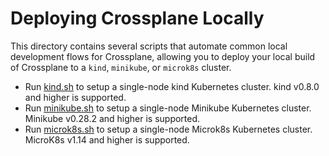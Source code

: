 # Deploying Crossplane Locally

This directory contains several scripts that automate common local development
flows for Crossplane, allowing you to deploy your local build of Crossplane to
a `kind`, `minikube`, or `microk8s` cluster.

* Run [kind.sh](./kind.sh) to setup a single-node kind Kubernetes cluster. kind
  v0.8.0 and higher is supported.
* Run [minikube.sh](./minikube.sh) to setup a single-node Minikube Kubernetes
  cluster. Minikube v0.28.2 and higher is supported.
* Run [microk8s.sh](./microk8s.sh) to setup a single-node Microk8s Kubernetes
  cluster. MicroK8s v1.14 and higher is supported.
